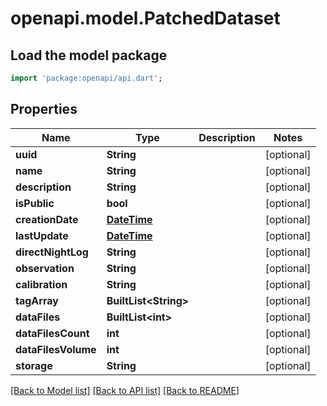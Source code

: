 # openapi.model.PatchedDataset

## Load the model package
```dart
import 'package:openapi/api.dart';
```

## Properties
Name | Type | Description | Notes
------------ | ------------- | ------------- | -------------
**uuid** | **String** |  | [optional] 
**name** | **String** |  | [optional] 
**description** | **String** |  | [optional] 
**isPublic** | **bool** |  | [optional] 
**creationDate** | [**DateTime**](DateTime.md) |  | [optional] 
**lastUpdate** | [**DateTime**](DateTime.md) |  | [optional] 
**directNightLog** | **String** |  | [optional] 
**observation** | **String** |  | [optional] 
**calibration** | **String** |  | [optional] 
**tagArray** | **BuiltList&lt;String&gt;** |  | [optional] 
**dataFiles** | **BuiltList&lt;int&gt;** |  | [optional] 
**dataFilesCount** | **int** |  | [optional] 
**dataFilesVolume** | **int** |  | [optional] 
**storage** | **String** |  | [optional] 

[[Back to Model list]](../README.md#documentation-for-models) [[Back to API list]](../README.md#documentation-for-api-endpoints) [[Back to README]](../README.md)


